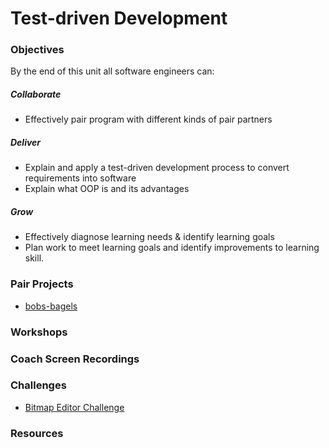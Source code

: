 # Test-driven Development

### Objectives
By the end of this unit all software engineers can:

##### Collaborate
  - Effectively pair program with different kinds of pair partners

##### Deliver
  - Explain and apply a test-driven development process to convert requirements into software
  - Explain what OOP is and its advantages

##### Grow
  - Effectively diagnose learning needs & identify learning goals
  - Plan work to meet learning goals and identify improvements to learning skill.

### Pair Projects

- [bobs-bagels](../../projects/bobs-bagels)

### Workshops

### Coach Screen Recordings

### Challenges
- [Bitmap Editor Challenge](https://github.com/digital-futures-academy/bitmap-editor-challenge)

### Resources
